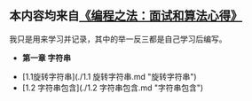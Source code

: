 ## 本内容均来自[《编程之法：面试和算法心得》](https://github.com/julycoding/The-Art-Of-Programming-By-July/tree/master/ebook/zh)
我只是用来学习并记录，其中的举一反三都是自己学习后编写。
* __第一章 字符串__
 + [1.1旋转字符串](./1.1 旋转字符串.md "旋转字符串")
 + [1.2 字符串包含](./1.2 字符串包含.md "字符串包含")
